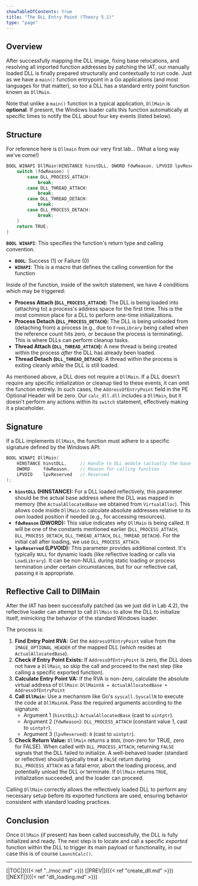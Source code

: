 ```yaml
---
showTableOfContents: true
title: "The DLL Entry Point (Theory 5.1)"
type: "page"
---
```

## Overview

After successfully mapping the DLL image, fixing base relocations, and resolving all imported function addresses by patching the IAT, our manually loaded DLL is finally prepared structurally and contextually to run code. Just as we have a `main()` function entrypoint in a Go applications (and most languages for that matter), so too a DLL has a standard entry point function known as `DllMain`.

Note that unlike a `main()` function in a typical application, `DllMain` is **optional**. If present, the Windows loader calls this function automatically at specific times to notify the DLL about four key events (listed below).


## Structure

For reference here is `Dllmain` from our very first lab... (What a long way we've come!)
```C
BOOL WINAPI DllMain(HINSTANCE hinstDLL, DWORD fdwReason, LPVOID lpvReserved) {
    switch (fdwReason) {
        case DLL_PROCESS_ATTACH:
            break;
        case DLL_THREAD_ATTACH:
            break;
        case DLL_THREAD_DETACH:
            break;
        case DLL_PROCESS_DETACH:
            break;
    }
    return TRUE;
}
```


**`BOOL WINAPI`**: This specifies the function's return type and calling convention.
- **`BOOL`**: Success (1) or Failure (0)
- **`WINAPI`**: This is a macro that defines the calling convention for the function


Inside of the function, inside of the switch statement, we have 4 conditions which may be triggered:
- **Process Attach (`DLL_PROCESS_ATTACH`):** The DLL is being loaded into (attaching to) a process's address space for the first time. This is the most common place for a DLL to perform one-time initializations.
- **Process Detach (`DLL_PROCESS_DETACH`):** The DLL is being unloaded from (detaching from) a process (e.g., due to `FreeLibrary` being called when the reference count hits zero, or because the process is terminating). This is where DLLs can perform cleanup tasks.
- **Thread Attach (`DLL_THREAD_ATTACH`):** A new thread is being created within the process _after_ the DLL has already been loaded.
- **Thread Detach (`DLL_THREAD_DETACH`):** A thread within the process is exiting cleanly _while_ the DLL is still loaded.


As mentioned above, a DLL does not require a `DllMain`. If a DLL doesn't require any specific initialization or cleanup tied to these events, it can omit the function entirely. In such cases, the `AddressOfEntryPoint` field in the PE Optional Header will be zero. Our `calc_dll.dll` includes a `DllMain`, but it doesn't perform any actions within its `switch` statement, effectively making it a placeholder.

## Signature

If a DLL implements `DllMain`, the function must adhere to a specific signature defined by the Windows API:

```C
BOOL WINAPI DllMain(
    HINSTANCE hinstDLL,     // Handle to DLL module (actually the base address)
    DWORD     fdwReason,    // Reason for calling function
    LPVOID    lpvReserved   // Reserved
);
```

- **`hinstDLL` (HINSTANCE):** For a DLL loaded reflectively, this parameter should be the actual base address where the DLL was mapped in memory (the `ActualAllocatedBase` we obtained from `VirtualAlloc`). This allows code inside `DllMain` to calculate absolute addresses relative to its own loaded position if needed (e.g., for accessing resources).
- **`fdwReason` (DWORD):** This value indicates _why_ `DllMain` is being called. It will be one of the constants mentioned earlier (`DLL_PROCESS_ATTACH`, `DLL_PROCESS_DETACH`, `DLL_THREAD_ATTACH`, `DLL_THREAD_DETACH`). For the initial call after loading, we use `DLL_PROCESS_ATTACH`.
- **`lpvReserved` (LPVOID):** This parameter provides additional context. It's typically `NULL` for dynamic loads (like reflective loading or calls via `LoadLibrary`). It can be non-NULL during static loading or process termination under certain circumstances, but for our reflective call, passing `0` is appropriate.

## Reflective Call to DllMain

After the IAT has been successfully patched (as we just did in Lab 4.2), the reflective loader can attempt to call `DllMain` to allow the DLL to initialize itself, mimicking the behavior of the standard Windows loader.

The process is:
1. **Find Entry Point RVA:** Get the `AddressOfEntryPoint` value from the `IMAGE_OPTIONAL_HEADER` of the mapped DLL (which resides at `ActualAllocatedBase`).
2. **Check if Entry Point Exists:** If `AddressOfEntryPoint` is zero, the DLL does not have a `DllMain`, so skip the call and proceed to the next step (like calling a specific exported function).
3. **Calculate Entry Point VA:** If the RVA is non-zero, calculate the absolute virtual address of `DllMain`: `DllMainVA = ActualAllocatedBase + AddressOfEntryPoint`
4. **Call `DllMain`:** Use a mechanism like Go's `syscall.SyscallN` to execute the code at `DllMainVA`. Pass the required arguments according to the signature:
    - Argument 1 (`hinstDLL`): `ActualAllocatedBase` (cast to `uintptr`).
    - Argument 2 (`fdwReason`): `DLL_PROCESS_ATTACH` (constant value 1, cast to `uintptr`).
    - Argument 3 (`lpvReserved`): `0` (cast to `uintptr`).
5. **Check Return Value:** `DllMain` returns a `BOOL` (non-zero for TRUE, zero for FALSE). When called with `DLL_PROCESS_ATTACH`, returning `FALSE` signals that the DLL failed to initialize. A well-behaved loader (standard or reflective) should typically treat a `FALSE` return during `DLL_PROCESS_ATTACH` as a fatal error, abort the loading process, and potentially unload the DLL or terminate. If `DllMain` returns `TRUE`, initialization succeeded, and the loader can proceed.

Calling `DllMain` correctly allows the reflectively loaded DLL to perform any necessary setup before its exported functions are used, ensuring behavior consistent with standard loading practices.

## Conclusion

Once `DllMain` (if present) has been called successfully, the DLL is fully initialized and ready. The next step is to locate and call a specific _exported_ function within the DLL to trigger its main payload or functionality, in our case this is of course `LaunchCalc()`.




---
[|TOC|]({{< ref "../moc.md" >}})
[|PREV|]({{< ref "create_dll.md" >}})
[|NEXT|]({{< ref "dll_loading.md" >}})